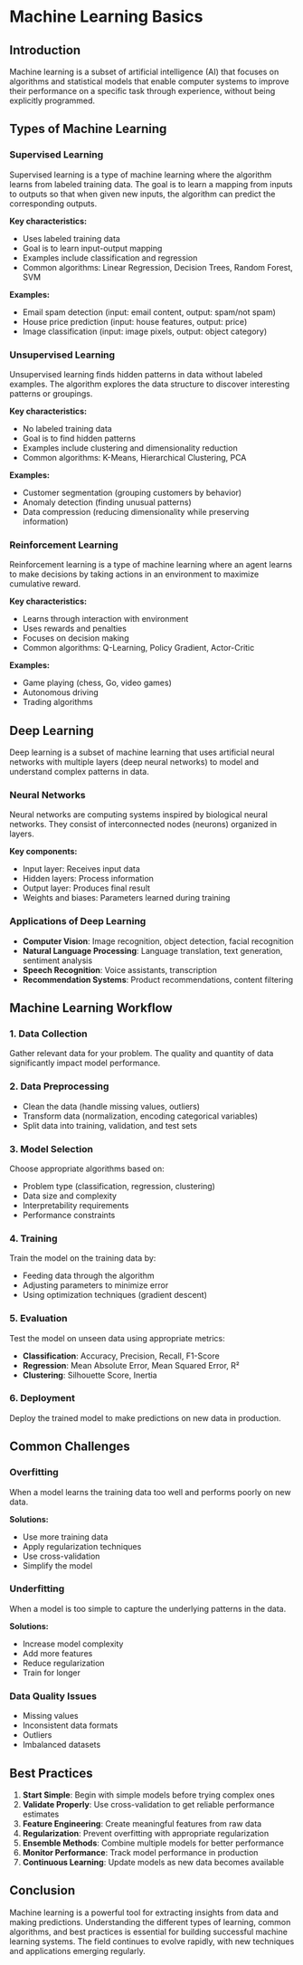 # Machine Learning Basics

## Introduction

Machine learning is a subset of artificial intelligence (AI) that focuses on algorithms and statistical models that enable computer systems to improve their performance on a specific task through experience, without being explicitly programmed.

## Types of Machine Learning

### Supervised Learning

Supervised learning is a type of machine learning where the algorithm learns from labeled training data. The goal is to learn a mapping from inputs to outputs so that when given new inputs, the algorithm can predict the corresponding outputs.

**Key characteristics:**
- Uses labeled training data
- Goal is to learn input-output mapping
- Examples include classification and regression
- Common algorithms: Linear Regression, Decision Trees, Random Forest, SVM

**Examples:**
- Email spam detection (input: email content, output: spam/not spam)
- House price prediction (input: house features, output: price)
- Image classification (input: image pixels, output: object category)

### Unsupervised Learning

Unsupervised learning finds hidden patterns in data without labeled examples. The algorithm explores the data structure to discover interesting patterns or groupings.

**Key characteristics:**
- No labeled training data
- Goal is to find hidden patterns
- Examples include clustering and dimensionality reduction
- Common algorithms: K-Means, Hierarchical Clustering, PCA

**Examples:**
- Customer segmentation (grouping customers by behavior)
- Anomaly detection (finding unusual patterns)
- Data compression (reducing dimensionality while preserving information)

### Reinforcement Learning

Reinforcement learning is a type of machine learning where an agent learns to make decisions by taking actions in an environment to maximize cumulative reward.

**Key characteristics:**
- Learns through interaction with environment
- Uses rewards and penalties
- Focuses on decision making
- Common algorithms: Q-Learning, Policy Gradient, Actor-Critic

**Examples:**
- Game playing (chess, Go, video games)
- Autonomous driving
- Trading algorithms

## Deep Learning

Deep learning is a subset of machine learning that uses artificial neural networks with multiple layers (deep neural networks) to model and understand complex patterns in data.

### Neural Networks

Neural networks are computing systems inspired by biological neural networks. They consist of interconnected nodes (neurons) organized in layers.

**Key components:**
- Input layer: Receives input data
- Hidden layers: Process information
- Output layer: Produces final result
- Weights and biases: Parameters learned during training

### Applications of Deep Learning

- **Computer Vision**: Image recognition, object detection, facial recognition
- **Natural Language Processing**: Language translation, text generation, sentiment analysis
- **Speech Recognition**: Voice assistants, transcription
- **Recommendation Systems**: Product recommendations, content filtering

## Machine Learning Workflow

### 1. Data Collection
Gather relevant data for your problem. The quality and quantity of data significantly impact model performance.

### 2. Data Preprocessing
- Clean the data (handle missing values, outliers)
- Transform data (normalization, encoding categorical variables)
- Split data into training, validation, and test sets

### 3. Model Selection
Choose appropriate algorithms based on:
- Problem type (classification, regression, clustering)
- Data size and complexity
- Interpretability requirements
- Performance constraints

### 4. Training
Train the model on the training data by:
- Feeding data through the algorithm
- Adjusting parameters to minimize error
- Using optimization techniques (gradient descent)

### 5. Evaluation
Test the model on unseen data using appropriate metrics:
- **Classification**: Accuracy, Precision, Recall, F1-Score
- **Regression**: Mean Absolute Error, Mean Squared Error, R²
- **Clustering**: Silhouette Score, Inertia

### 6. Deployment
Deploy the trained model to make predictions on new data in production.

## Common Challenges

### Overfitting
When a model learns the training data too well and performs poorly on new data.

**Solutions:**
- Use more training data
- Apply regularization techniques
- Use cross-validation
- Simplify the model

### Underfitting
When a model is too simple to capture the underlying patterns in the data.

**Solutions:**
- Increase model complexity
- Add more features
- Reduce regularization
- Train for longer

### Data Quality Issues
- Missing values
- Inconsistent data formats
- Outliers
- Imbalanced datasets

## Best Practices

1. **Start Simple**: Begin with simple models before trying complex ones
2. **Validate Properly**: Use cross-validation to get reliable performance estimates
3. **Feature Engineering**: Create meaningful features from raw data
4. **Regularization**: Prevent overfitting with appropriate regularization
5. **Ensemble Methods**: Combine multiple models for better performance
6. **Monitor Performance**: Track model performance in production
7. **Continuous Learning**: Update models as new data becomes available

## Conclusion

Machine learning is a powerful tool for extracting insights from data and making predictions. Understanding the different types of learning, common algorithms, and best practices is essential for building successful machine learning systems. The field continues to evolve rapidly, with new techniques and applications emerging regularly.
